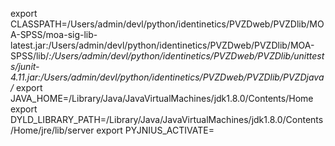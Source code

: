 export CLASSPATH=/Users/admin/devl/python/identinetics/PVZDweb/PVZDlib/MOA-SPSS/moa-sig-lib-latest.jar:/Users/admin/devl/python/identinetics/PVZDweb/PVZDlib/MOA-SPSS/lib/*:/Users/admin/devl/python/identinetics/PVZDweb/PVZDlib/unittests/junit-4.11.jar:/Users/admin/devl/python/identinetics/PVZDweb/PVZDlib/PVZDjava/*
export JAVA_HOME=/Library/Java/JavaVirtualMachines/jdk1.8.0/Contents/Home
export DYLD_LIBRARY_PATH=/Library/Java/JavaVirtualMachines/jdk1.8.0/Contents/Home/jre/lib/server
export PYJNIUS_ACTIVATE=
